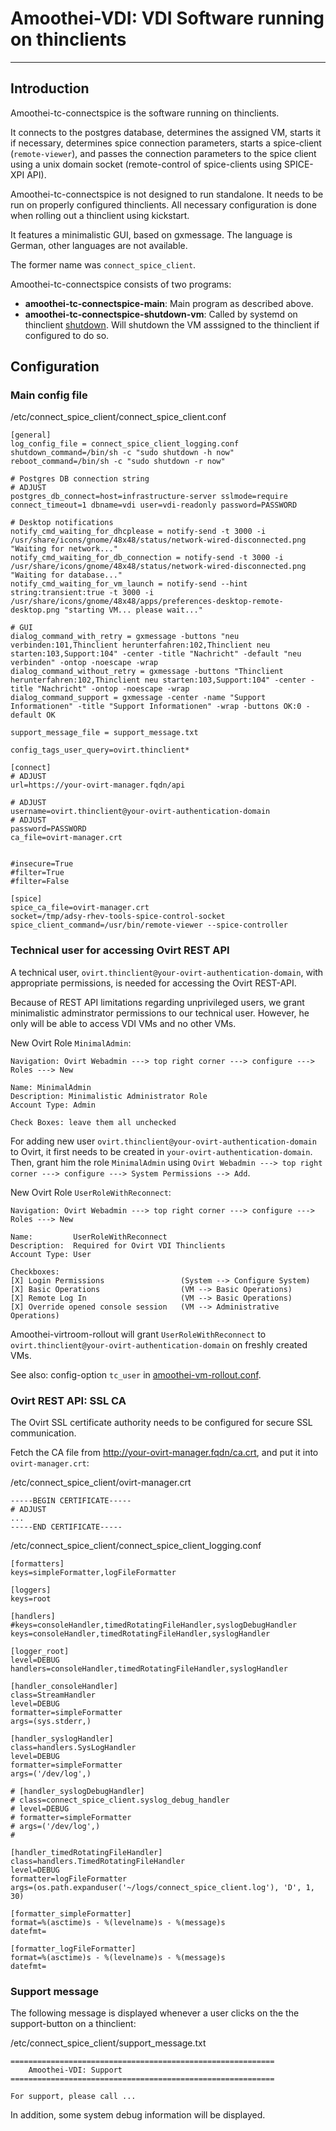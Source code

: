 # Amoothei-VDI: VDI Software running on thinclients


---------------------------------------

## Introduction
Amoothei-tc-connectspice is the software running on thinclients.

It connects to the postgres database, determines the assigned VM, starts it if necessary, determines spice connection parameters, starts a spice-client (`remote-viewer`), and passes the connection parameters to the spice client using a unix domain socket (remote-control of spice-clients using SPICE-XPI API).

Amoothei-tc-connectspice is not designed to run standalone. It needs to be run on properly configured thinclients. All necessary configuration is done when rolling out a thinclient using kickstart.

It features a minimalistic GUI, based on gxmessage. The language is German, other languages are not available. 

The former name was `connect_spice_client`.

Amoothei-tc-connectspice consists of two programs:

* **amoothei-tc-connectspice-main**: Main program as described above.
* **amoothei-tc-connectspice-shutdown-vm**: Called by systemd on thinclient [shutdown](start-and-stop-management.md). Will shutdown the VM asssigned to the thinclient if configured to do so.


## Configuration
### Main config file
/etc/connect_spice_client/connect_spice_client.conf
```
[general]
log_config_file = connect_spice_client_logging.conf
shutdown_command=/bin/sh -c "sudo shutdown -h now"
reboot_command=/bin/sh -c "sudo shutdown -r now"

# Postgres DB connection string
# ADJUST
postgres_db_connect=host=infrastructure-server sslmode=require connect_timeout=1 dbname=vdi user=vdi-readonly password=PASSWORD

# Desktop notifications
notify_cmd_waiting_for_dhcplease = notify-send -t 3000 -i /usr/share/icons/gnome/48x48/status/network-wired-disconnected.png  "Waiting for network..."
notify_cmd_waiting_for_db_connection = notify-send -t 3000 -i /usr/share/icons/gnome/48x48/status/network-wired-disconnected.png  "Waiting for database..."
notify_cmd_waiting_for_vm_launch = notify-send --hint string:transient:true -t 3000 -i /usr/share/icons/gnome/48x48/apps/preferences-desktop-remote-desktop.png "starting VM... please wait..."

# GUI
dialog_command_with_retry = gxmessage -buttons "neu verbinden:101,Thinclient herunterfahren:102,Thinclient neu starten:103,Support:104" -center -title "Nachricht" -default "neu verbinden" -ontop -noescape -wrap
dialog_command_without_retry = gxmessage -buttons "Thinclient herunterfahren:102,Thinclient neu starten:103,Support:104" -center -title "Nachricht" -ontop -noescape -wrap
dialog_command_support = gxmessage -center -name "Support Informationen" -title "Support Informationen" -wrap -buttons OK:0 -default OK

support_message_file = support_message.txt

config_tags_user_query=ovirt.thinclient*

[connect]
# ADJUST
url=https://your-ovirt-manager.fqdn/api

# ADJUST
username=ovirt.thinclient@your-ovirt-authentication-domain
# ADJUST
password=PASSWORD
ca_file=ovirt-manager.crt


#insecure=True
#filter=True
#filter=False

[spice]
spice_ca_file=ovirt-manager.crt
socket=/tmp/adsy-rhev-tools-spice-control-socket
spice_client_command=/usr/bin/remote-viewer --spice-controller
```

### Technical user for accessing Ovirt REST API
A technical user, `ovirt.thinclient@your-ovirt-authentication-domain`, with appropriate permissions, is needed for accessing the Ovirt REST-API.

Because of REST API limitations regarding unprivileged users, we grant minimalistic adminstrator permissions to our technical user. However, he only will be able to access VDI VMs and no other VMs.

New Ovirt Role `MinimalAdmin`:
```
Navigation: Ovirt Webadmin ---> top right corner ---> configure ---> Roles ---> New

Name: MinimalAdmin
Description: Minimalistic Administrator Role
Account Type: Admin

Check Boxes: leave them all unchecked
```

For adding new user `ovirt.thinclient@your-ovirt-authentication-domain` to Ovirt, it first needs to be created in `your-ovirt-authentication-domain`.
Then, grant him the role `MinimalAdmin` using `Ovirt Webadmin ---> top right corner ---> configure ---> System Permissions --> Add`.

New Ovirt Role `UserRoleWithReconnect`:
```
Navigation: Ovirt Webadmin ---> top right corner ---> configure ---> Roles ---> New

Name:         UserRoleWithReconnect
Description:  Required for Ovirt VDI Thinclients
Account Type: User

Checkboxes:
[X] Login Permissions                 (System --> Configure System)
[X] Basic Operations                  (VM --> Basic Operations)
[X] Remote Log In                     (VM --> Basic Operations)
[X] Override opened console session   (VM --> Administrative Operations)
```

Amoothei-virtroom-rollout will grant `UserRoleWithReconnect` to `ovirt.thinclient@your-ovirt-authentication-domain` on freshly created VMs.

See also: config-option `tc_user` in [amoothei-vm-rollout.conf](amoothei-vm-rollout-config.md).




### Ovirt REST API: SSL CA
The Ovirt SSL certificate authority needs to be configured for secure SSL communication.

Fetch the CA file from http://your-ovirt-manager.fqdn/ca.crt, and put it into `ovirt-manager.crt`:

/etc/connect_spice_client/ovirt-manager.crt
```
-----BEGIN CERTIFICATE-----
# ADJUST
...
-----END CERTIFICATE-----
```


/etc/connect_spice_client/connect_spice_client_logging.conf
```
[formatters]
keys=simpleFormatter,logFileFormatter

[loggers]
keys=root

[handlers]
#keys=consoleHandler,timedRotatingFileHandler,syslogDebugHandler
keys=consoleHandler,timedRotatingFileHandler,syslogHandler

[logger_root]
level=DEBUG
handlers=consoleHandler,timedRotatingFileHandler,syslogHandler

[handler_consoleHandler]
class=StreamHandler
level=DEBUG
formatter=simpleFormatter
args=(sys.stderr,)

[handler_syslogHandler]
class=handlers.SysLogHandler
level=DEBUG
formatter=simpleFormatter
args=('/dev/log',)

# [handler_syslogDebugHandler]
# class=connect_spice_client.syslog_debug_handler
# level=DEBUG
# formatter=simpleFormatter
# args=('/dev/log',)
# 

[handler_timedRotatingFileHandler]
class=handlers.TimedRotatingFileHandler
level=DEBUG
formatter=logFileFormatter
args=(os.path.expanduser('~/logs/connect_spice_client.log'), 'D', 1, 30)

[formatter_simpleFormatter]
format=%(asctime)s - %(levelname)s - %(message)s
datefmt=

[formatter_logFileFormatter]
format=%(asctime)s - %(levelname)s - %(message)s
datefmt=
```

### Support message
The following message is displayed whenever a user clicks 
on the the support-button on a thinclient: 

/etc/connect_spice_client/support_message.txt
```
===========================================================
    Amoothei-VDI: Support
===========================================================

For support, please call ...

```

In addition, some system debug information will be displayed.

